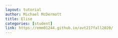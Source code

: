 ```yaml
---
layout: tutorial
author: Michael McDermott
title: Elise
categories: [student]
link: https://emm01244.github.io/avt217fall2020/
---
```

